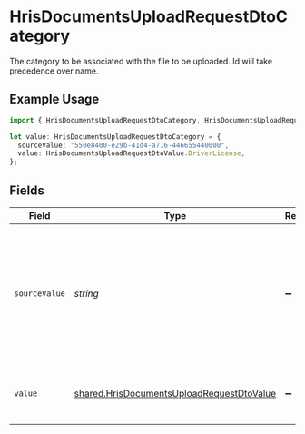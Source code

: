 # HrisDocumentsUploadRequestDtoCategory

The category to be associated with the file to be uploaded. Id will take precedence over name.

## Example Usage

```typescript
import { HrisDocumentsUploadRequestDtoCategory, HrisDocumentsUploadRequestDtoValue } from "@stackone/stackone-client-ts/sdk/models/shared";

let value: HrisDocumentsUploadRequestDtoCategory = {
  sourceValue: "550e8400-e29b-41d4-a716-446655440000",
  value: HrisDocumentsUploadRequestDtoValue.DriverLicense,
};
```

## Fields

| Field                                                                                                         | Type                                                                                                          | Required                                                                                                      | Description                                                                                                   | Example                                                                                                       |
| ------------------------------------------------------------------------------------------------------------- | ------------------------------------------------------------------------------------------------------------- | ------------------------------------------------------------------------------------------------------------- | ------------------------------------------------------------------------------------------------------------- | ------------------------------------------------------------------------------------------------------------- |
| `sourceValue`                                                                                                 | *string*                                                                                                      | :heavy_minus_sign:                                                                                            | The provider specific category for associating uploaded files, if provided, the value will be ignored.        | 550e8400-e29b-41d4-a716-446655440000                                                                          |
| `value`                                                                                                       | [shared.HrisDocumentsUploadRequestDtoValue](../../../sdk/models/shared/hrisdocumentsuploadrequestdtovalue.md) | :heavy_minus_sign:                                                                                            | The category name to associate with the file                                                                  | reports                                                                                                       |